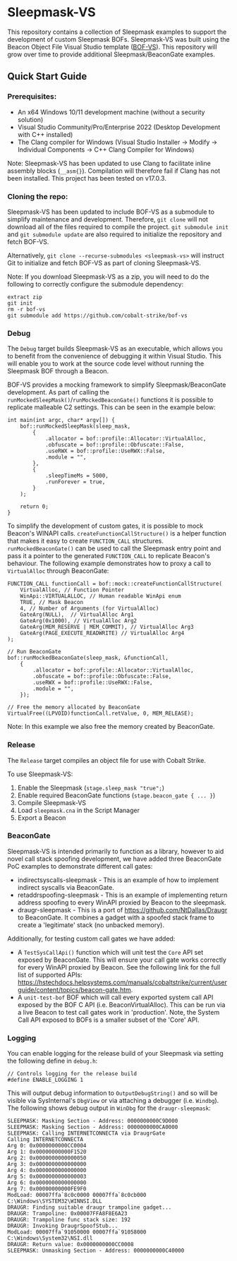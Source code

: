 # Sleepmask-VS

This repository contains a collection of Sleepmask examples to support the development of custom Sleepmask BOFs.
Sleepmask-VS was built using the Beacon Object File Visual Studio template ([BOF-VS](https://github.com/Cobalt-Strike/bof-vs)).
This repository will grow over time to provide additional Sleepmask/BeaconGate examples.

## Quick Start Guide

### Prerequisites:

* An x64 Windows 10/11 development machine (without a security solution)
* Visual Studio Community/Pro/Enterprise 2022 (Desktop Development with C++ installed)
* The Clang compiler for Windows (Visual Studio Installer -> Modify -> Individual Components -> C++ Clang Compiler for Windows)

Note: Sleepmask-VS has been updated to use Clang to facilitate inline assembly blocks (`__asm{}`). Compilation will therefore fail 
if Clang has not been installed. This project has been tested on v17.0.3.

### Cloning the repo:

Sleepmask-VS has been updated to include BOF-VS as a submodule to simplify maintenance and development.
Therefore, `git clone` will not download all of the files required to compile the project. `git submodule init` 
and `git submodule update` are also required to initialize the repository and fetch BOF-VS.

Alternatively, `git clone --recurse-submodules <sleepmask-vs>` will instruct Git to initialize and fetch BOF-VS as part
of cloning Sleepmask-VS.

Note: If you download Sleepmask-VS as a zip, you will need to do the following to correctly configure the submodule dependency:
```
extract zip
git init
rm -r bof-vs
git submodule add https://github.com/cobalt-strike/bof-vs
```

### Debug

The `Debug` target builds Sleepmask-VS as an executable, which 
allows you to benefit from the convenience of debugging it within
Visual Studio. This will enable you to work at the source
code level without running the Sleepmask BOF through a Beacon.

BOF-VS provides a mocking framework to simplify Sleepmask/BeaconGate development. 
As part of calling the `runMockedSleepMask()`/`runMockedBeaconGate()` functions it 
is possible to replicate malleable C2 settings. This can be seen in the example below:

```
int main(int argc, char* argv[]) {
    bof::runMockedSleepMask(sleep_mask,
        {
            .allocator = bof::profile::Allocator::VirtualAlloc,
            .obfuscate = bof::profile::Obfuscate::False,
            .useRWX = bof::profile::UseRWX::False,
            .module = "",
        },
        {
            .sleepTimeMs = 5000,
            .runForever = true,
        }
    );

    return 0;
}
```

To simplify the development of custom gates, it is possible to mock
Beacon's WINAPI calls. `createFunctionCallStructure()` is a helper function that makes it easy to
create `FUNCTION_CALL` structures. `runMockedBeaconGate()` can be used to call the Sleepmask
entry point and pass it a pointer to the generated `FUNCTION_CALL` to replicate Beacon's behaviour.
The following example demonstrates how to proxy a call to `VirtualAlloc` through BeaconGate: 

```
FUNCTION_CALL functionCall = bof::mock::createFunctionCallStructure(
    VirtualAlloc, // Function Pointer
    WinApi::VIRTUALALLOC, // Human readable WinApi enum
    TRUE, // Mask Beacon
    4, // Number of Arguments (for VirtualAlloc)
    GateArg(NULL),  // VirtualAlloc Arg1
    GateArg(0x1000), // VirtualAlloc Arg2 
    GateArg(MEM_RESERVE | MEM_COMMIT), // VirtualAlloc Arg3
    GateArg(PAGE_EXECUTE_READWRITE) // VirtualAlloc Arg4
);

// Run BeaconGate
bof::runMockedBeaconGate(sleep_mask, &functionCall,
    {
        .allocator = bof::profile::Allocator::VirtualAlloc,
        .obfuscate = bof::profile::Obfuscate::False,
        .useRWX = bof::profile::UseRWX::False,
        .module = "",
    });

// Free the memory allocated by BeaconGate
VirtualFree((LPVOID)functionCall.retValue, 0, MEM_RELEASE);
```

Note: In this example we also free the memory created by BeaconGate.

### Release

The `Release` target compiles an object file for use
with Cobalt Strike. 

To use Sleepmask-VS:
1. Enable the Sleepmask (`stage.sleep_mask "true";`)
2. Enable required BeaconGate functions (`stage.beacon_gate { ... }`)
3. Compile Sleepmask-VS
4. Load `sleepmask.cna` in the Script Manager
5. Export a Beacon

### BeaconGate

Sleepmask-VS is intended primarily to function as a library, however to aid novel call stack spoofing development, we have added three BeaconGate PoC examples to demonstrate different call gates:
* indirectsyscalls-sleepmask - This is an example of how to implement indirect syscalls via BeaconGate.
* retaddrspoofing-sleepmask - This is an example of implementing return address spoofing to every WinAPI proxied by Beacon to the sleepmask.
* draugr-sleepmask - This is a port of https://github.com/NtDallas/Draugr to BeaconGate. It combines a gadget with a spoofed stack frame to create a 'legitimate' stack (no unbacked memory).

Additionally, for testing custom call gates we have added:
* A `TestSysCallApi()` function which will unit test the `Core` API set exposed by BeaconGate. This will ensure your call gate works correctly for every WinAPI proxied by Beacon. See the following link for the full list of supported APIs: https://hstechdocs.helpsystems.com/manuals/cobaltstrike/current/userguide/content/topics/beacon-gate.htm.
* A `unit-test-bof` BOF which will call every exported system call API exposed by the BOF C API (i.e. BeaconVirtualAlloc). This can be run via a live Beacon to test call gates work in 'production'. Note, the System Call API exposed to BOFs is a smaller subset of the 'Core' API.

### Logging

You can enable logging for the release build of your Sleepmask via setting the following define in `debug.h`:
```
// Controls logging for the release build
#define ENABLE_LOGGING 1
```
This will output debug information to `OutputDebugString()` and so will be visible via SysInternal's `DbgView` or via attaching a debugger (i.e. `Windbg`). The following shows debug output in `WinDbg` for the `draugr-sleepmask`:
```
SLEEPMASK: Masking Section - Address: 0000000000C9D000
SLEEPMASK: Masking Section - Address: 0000000000CA0000
SLEEPMASK: Calling INTERNETCONNECTA via DraugrGate
Calling INTERNETCONNECTA
Arg 0: 0x0000000000CC0004
Arg 1: 0x00000000000F1520
Arg 2: 0x0000000000000050
Arg 3: 0x0000000000000000
Arg 4: 0x0000000000000000
Arg 5: 0x0000000000000003
Arg 6: 0x0000000000000000
Arg 7: 0x00000000000FE9F0
ModLoad: 00007ffa`8c0c0000 00007ffa`8c0cb000   C:\Windows\SYSTEM32\WINNSI.DLL
DRAUGR: Finding suitable draugr trampoline gadget...
DRAUGR: Trampoline: 0x00007FFA8F8E6A23
DRAUGR: Trampoline func stack size: 192
DRAUGR: Invoking DraugrSpoofStub...
ModLoad: 00007ffa`91050000 00007ffa`91058000   C:\Windows\System32\NSI.dll
DRAUGR: Return value: 0x0000000000CC0008
SLEEPMASK: Unmasking Section - Address: 0000000000C40000
```
